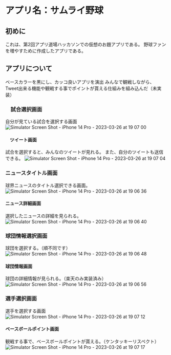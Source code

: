 # アプリ名：サムライ野球
## 初めに
これは、第2回アプリ道場ハッカソンでの仮想のお題アプリである。
野球ファンを増やすために作成したアプリである。

## アプリについて
ベースカラーを黒にし、カッコ良いアプリを演出
みんなで観戦しながら、Tweet出来る機能や観戦する事でポイントが貰える仕組みを組み込んだ（未実装）

### 　試合選択画面
自分が見ている試合を選択する画面
![Simulator Screen Shot - iPhone 14 Pro - 2023-03-26 at 19 07 00](https://user-images.githubusercontent.com/88150352/227769394-e75806f8-8bbe-49d8-99a8-30ad9131bd58.png)
#### 　ツイート画面
試合を選択すると、みんなのツイートが見れる。
また、自分のツイートも送信できる。
![Simulator Screen Shot - iPhone 14 Pro - 2023-03-26 at 19 07 04](https://user-images.githubusercontent.com/88150352/227769429-ee9255de-85dd-4b3e-845d-6a4ef0c5d334.png)

### ニュースタイトル画面
球界ニュースのタイトル選択できる画面。
![Simulator Screen Shot - iPhone 14 Pro - 2023-03-26 at 19 06 36](https://user-images.githubusercontent.com/88150352/227769570-ebdec3f7-2df6-48f5-a269-97431089ce38.png)
#### ニュース詳細画面
選択したニュースの詳細を見られる。
![Simulator Screen Shot - iPhone 14 Pro - 2023-03-26 at 19 06 40](https://user-images.githubusercontent.com/88150352/227769636-249b5009-f3d7-43c1-8c0b-d5aadbae82ad.png)

### 球団情報選択画面
球団を選択する。（順不同です）
![Simulator Screen Shot - iPhone 14 Pro - 2023-03-26 at 19 06 48](https://user-images.githubusercontent.com/88150352/227769671-6d969f8a-0d0d-417d-94a2-52d674611a1a.png)

#### 球団情報画面
球団の詳細情報が見られる。（楽天のみ実装済み）
![Simulator Screen Shot - iPhone 14 Pro - 2023-03-26 at 19 06 56](https://user-images.githubusercontent.com/88150352/227769746-6231941a-fc7f-4ef2-ae6d-9b57690cf58d.png)

### 選手選択画面
選手を選択する画面
![Simulator Screen Shot - iPhone 14 Pro - 2023-03-26 at 19 07 12](https://user-images.githubusercontent.com/88150352/227770053-aa894f3a-0cdb-40dc-a495-1410b388714c.png)

#### ベースボールポイント画面
観戦する事で、ベースボールポイントが貰える。（ケンタッキーリスペクト）
![Simulator Screen Shot - iPhone 14 Pro - 2023-03-26 at 19 07 17](https://user-images.githubusercontent.com/88150352/227770507-f1f97aca-418b-4eb1-b1b7-5f09d310be63.png)


